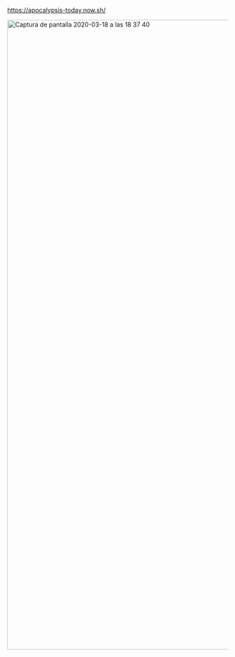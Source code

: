 https://apocalypsis-today.now.sh/

<img width="1440" alt="Captura de pantalla 2020-03-18 a las 18 37 40" src="https://user-images.githubusercontent.com/44972334/76990008-90228f80-6947-11ea-9a94-80eb329435d5.png">

